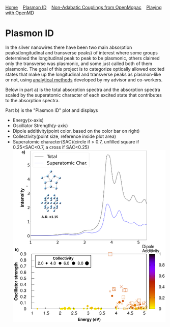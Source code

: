 [Home](index.md) &nbsp;&nbsp; [Plasmon ID](PlasmonID.md) &nbsp;&nbsp; [Non-Adabatic Couplings from OpenMopac](NACOpenMopac.md) &nbsp; &nbsp;[Playing with OpenMD](OpenMDPlay.md)

# Plasmon ID
In the silver nanowires there have been two main absorption peaks(longitudinal and transverse peaks) of interest where some groups determined the longitudinal peak to peak to be plasmonic, others claimed only the transverse was plasmonic, and some just called both of them plasmonic.
The goal of this project is to categorize optically allowed excited states that make up the longitudinal and transverse peaks as plasmon-like or not, using [analytical methods](https://pubs.acs.org/doi/10.1021/acs.jpcc.9b10569) developed by my advisor and co-workers.

Below in part a) is the total absorption spectra and the absorption spectra scaled by the superatomic character of each excited state that contributes to the absorption spectra. 

Part b) is the "Plasmon ID" plot and displays 
- Energy(x-axis)
- Oscillator Strength(y-axis)
- Dipole additivity(point color, based on the color bar on right)
- Collectivity(point size, reference inside plot area)
- Superatomic character(SAC)(circle if > 0.7, unfilled square if 0.25<SAC<0.7, a cross if SAC<0.25)
![plasmonID cluster](Ag29.png)
